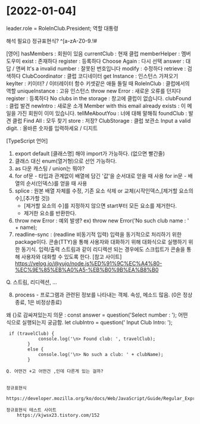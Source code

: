 # [2022-01-04]

leader.role = RoleInClub.President;
역할 대통령

해석 필요() 정규표현식?
^[a-zA-Z0-9.!#$%&'*+/=?^_'{|}~-]+@((\[[0-9]{1,3}\.[0-9]{1,3}\.[0-9]{1,3}\.[0.9]{1,3}\])|(([a-zA-Z\-0-9]+\.)+[a-zA-Z]{2,}))$

[영어]
hasMembers : 회원이 있음
currentClub : 현재 클럽
memberHelper : 멤버 도우미
exist : 존재하다
register : 등록하다
Choose Again : 다시 선택
answer : 대답 / 앤써
It's a invalid number : 잘못된 번호입니다
modify : 수정하다
retrieve : 검색하다
ClubCoordinator : 클럽 코디네이터
get Instance : 인스턴스 가져오기
keyIter : 키이터? / 이터레이터 함수 키셋같은 애들 돌릴 때 
RoleInClub : 클럽에서의 역할
uniqueInstance : 고유 인스턴스
throw new Error : 새로운 오류를 던지다
register : 등록하다
No clubs in the storage : 창고에 클럽이 없습니다.
clubFound : 클럽 발견
newIntro : 새로운 소개
Member with this email already exists : 이 메일을 가진 회원이 이미 있습니다.
tellMeAboutYou : 너에 대해 말해줘
foundClub : 발견 클럽
Find All : 모두 찾기
store : 저장?
ClubStorage : 클럽 보관소
Input a valid digit. : 올바른 숫자를 입력하세요 / 디지트



[TypeScript 언어]
1. export default [클래스명] 해야 import가 가능하다. (없으면 빨간줄)
2. 클래스 대신 enum(열거형)으로 선언 가능하다.
3. as 다운 캐스팅 / union는 뭐야?
4. for of문 - 타입과 관계없이 배열에 담긴 '값'을 순서대로 얻을 때 사용
    for in문 - 배열의 순서(인덱스)를 얻을 때 사용
5. splice : 원본 배열 자체를 수정, 기존 요소 삭제 or 교체(시작인덱스,[제거할 요소의 수],[추가할 것])
    - [제거할 요소의 수]를 지정하지 않으면 start부터 모든 요소를 제거한다.
    - 제거한 요소를 반환한다.
6. throw new Error : 예외 발생? ex) throw new Error('No such club name : ' + name);
7. readline-sync : (readline 비동기적 입력) 입력을 동기적으로 처리하기 위한 package이다. 콘솔(TTY)을 통해 사용자와 대화하기 위해 대화식으로 실행하기 위한 동기식.
입력/출력 스트림과 같이 리디렉션 되는 경우에도 스크립트가 콘솔을 통해 사용자와 대화할 수 있도록 한다.
[참고 사이트] https://velog.io/@yujo/node.js%ED%91%9C%EC%A4%80-%EC%9E%85%EB%A0%A5-%EB%B0%9B%EA%B8%B0

Q. 스트림, 리디렉션, ...

8. process - 프로그램과 관련된 정보를 나타내는 객체. 속성, 메소드 많음. (0은 정상종료, 1은 비정상종료)

왜 {}로 감싸져있는지
의문 : const answer = question('Select number : '); 어떤 식으로 실행되는지 궁금함.
         let clubIntro = question(' Input Club Intro: ');


     if (travelClub) {
                console.log('\n> Found club: ', travelClub);
            }
            else {
                console.log('\n> No such a club: ' + clubName);
            }

    Q. 어떤건 +고 어떤건 ,인데 다른게 있는 걸까?


    정규표현식
        https://developer.mozilla.org/ko/docs/Web/JavaScript/Guide/Regular_Expressions

    정규표현식 테스트 사이트
        https://kjwsx23.tistory.com/152